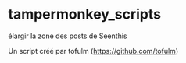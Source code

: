 # tampermonkey_scripts
élargir la zone des posts de Seenthis

Un script créé par tofulm (https://github.com/tofulm)

